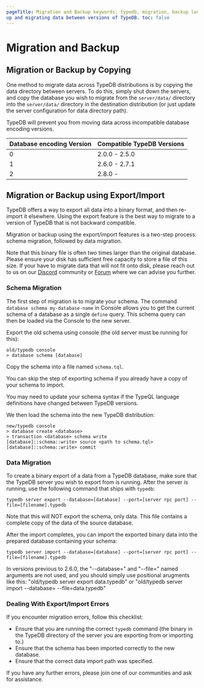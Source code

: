 ```yaml
---
pageTitle: Migration and Backup keywords: typedb, migration, backup longTailKeywords: typedb migration Summary: Backing
up and migrating data between versions of TypeDB. toc: false
---
```


# Migration and Backup

## Migration or Backup by Copying

One method to migrate data across TypeDB distributions is by copying the data directory between servers. To do this,
simply shut down the servers, and copy the database you wish to migrate from the `server/data/` directory into the
`server/data/` directory in the destination distribution (or just update the server configuration for data directory path).

TypeDB will prevent you from moving data across incompatible database encoding versions.

| Database encoding Version  | Compatible TypeDB Versions |
| -------------------------- | -------------------------- |
| 0                          | 2.0.0 - 2.5.0              |
| 1                          | 2.6.0 - 2.7.1              |
| 2                          | 2.8.0 -                    |

## Migration or Backup using Export/Import

TypeDB offers a way to export all data into a binary format, and then re-import it elsewhere. Using the export feature
is the best way to migrate to a version of TypeDB that is not backward compatible.

Migration or backup using the export/import features is a two-step process: schema migration, followed by data migration.

Note that this binary file is often two times larger than the original database. Please ensure your disk 
has sufficient free capacity to store a file of this size. If your have to migrate data that will not fit onto disk, 
please reach out to us on our [Discord](https://discord.com/invite/vaticle) community or 
[Forum](https://discuss.vaticle.com) where we can advise you further.


### Schema Migration

The first step of migration is to migrate your schema. The command `database schema my-database-name` in Console allows
you to get the current schema of a database as a single `define` query. This schema query can then be loaded via the
Console to the new server.

Export the old schema using console (the old server must be running for this):

```
old/typedb console
> database schema [database]
```

Copy the schema into a file named `schema.tql`.

You can skip the step of exporting schema if you already have a copy of your schema to import.

You may need to update your schema syntax if the TypeQL language definitions have changed between TypeDB versions.

We then load the schema into the new TypeDB distribution:

```
new/typedb console
> database create <database> 
> transaction <database> schema write
[database]::schema::write> source <path to schema.tql>
[database]::schema::write> commit
```

### Data Migration

To create a binary export of a data from a TypeDB database, make sure that the TypeDB server you wish to export from is
running. After the server is running, use the following command that ships with `typedb`:

```
typedb server export --database=[database] --port=[server rpc port] --file=[filename].typedb
```

Note that this will NOT export the schema, only data. This file contains a complete copy of the data of the source
database.

After the import completes, you can import the exported binary data into the prepared database containing your schema:

```
typedb server import --database=[database] --port=[server rpc port] --file=[filename].typedb
```

<div class="note">
In versions previous to 2.6.0, the "--database=" and "--file=" named arguments are not used, and you should simply use positional arugments like this:
"old/typedb server export <database> data.typedb" or "old/typedb server import --database=<database> --file=data.typedb"
</div>

 
### Dealing With Export/Import Errors 

If you encounter migration errors, follow this checklist:

* Ensure that you are running the correct `typedb` command (the binary in the TypeDB directory of the server you are exporting from or importing to.)
* Ensure that the schema has been imported correctly to the new database.
* Ensure that the correct data import path was specified.

If you have any further errors, please join one of our communities and ask for assistance.
